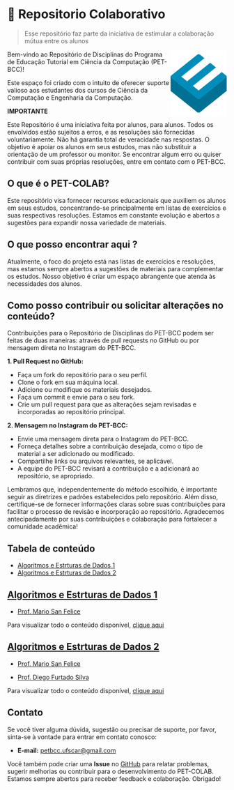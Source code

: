 # 💙 Repositorio Colaborativo 
> Esse repositório faz parte da iniciativa de estimular a colaboração mútua entre os alunos

<img src="https://raw.githubusercontent.com/petbccufscar/.github/main/profile/icon.png" align="right"/>

Bem-vindo ao Repositório de Disciplinas do Programa de Educação Tutorial em Ciência da Computação (PET-BCC)!

Este espaço foi criado com o intuito de oferecer suporte valioso aos estudantes dos cursos de Ciência da Computação e Engenharia da Computação.


**IMPORTANTE**

Este Repositório é uma iniciativa feita por alunos, para alunos. Todos os envolvidos estão sujeitos a erros, e as resoluções são fornecidas voluntariamente. Não há garantia total de veracidade nas respostas. O objetivo é apoiar os alunos em seus estudos, mas não substituir a orientação de um professor ou monitor. Se encontrar algum erro ou quiser contribuir com suas próprias resoluções, entre em contato com o PET-BCC.

## O que é o PET-COLAB?
Este repositório visa fornecer recursos educacionais que auxiliem os alunos em seus estudos, concentrando-se principalmente em listas de exercícios e suas respectivas resoluções. Estamos em constante evolução e abertos a sugestões para expandir nossa variedade de materiais.


## O que posso encontrar aqui ?
Atualmente, o foco do projeto está nas listas de exercícios e resoluções, mas estamos sempre abertos a sugestões de materiais para complementar os estudos. Nosso objetivo é criar um espaço abrangente que atenda às necessidades dos alunos.


## Como posso contribuir ou solicitar alterações no conteúdo?
Contribuições para o Repositório de Disciplinas do PET-BCC podem ser feitas de duas maneiras: através de pull requests no GitHub ou por mensagem direta no Instagram do PET-BCC.

**1. Pull Request no GitHub:**
   - Faça um fork do repositório para o seu perfil.
   - Clone o fork em sua máquina local.
   - Adicione ou modifique os materiais desejados.
   - Faça um commit e envie para o seu fork.
   - Crie um pull request para que as alterações sejam revisadas e incorporadas ao repositório principal.

**2. Mensagem no Instagram do PET-BCC:**
   - Envie uma mensagem direta para o Instagram do PET-BCC.
   - Forneça detalhes sobre a contribuição desejada, como o tipo de material a ser adicionado ou modificado.
   - Compartilhe links ou arquivos relevantes, se aplicável.
   - A equipe do PET-BCC revisará a contribuição e a adicionará ao repositório, se apropriado.

Lembramos que, independentemente do método escolhido, é importante seguir as diretrizes e padrões estabelecidos pelo repositório. Além disso, certifique-se de fornecer informações claras sobre suas contribuições para facilitar o processo de revisão e incorporação ao repositório. Agradecemos antecipadamente por suas contribuições e colaboração para fortalecer a comunidade acadêmica!

## Tabela de conteúdo
  - [Algoritmos e Estrturas de Dados 1](#algoritmos-e-estrturas-de-dados-1)
  - [Algoritmos e Estrturas de Dados 2](#algoritmos-e-estrturas-de-dados-2)



## [Algoritmos e Estrturas de Dados 1](materias/AED1/)

- [Prof. Mario San Felice](materias/AED1/Mario/README.md)

Para visualizar todo o conteúdo disponível, [clique aqui](materias/AED1/README.md)

## [Algoritmos e Estrturas de Dados 2](materias/AED1/)

- [Prof. Mario San Felice](materias/AED2/Mario/README.md)
  
- [Prof. Diego Furtado Silva](materias/AED2/Diego/README.md)

Para visualizar todo o conteúdo disponível, [clique aqui](materias/AED2/README.md)




## Contato

Se você tiver alguma dúvida, sugestão ou precisar de suporte, por favor, sinta-se à vontade para entrar em contato conosco:

- **E-mail:** petbcc.ufscar@gmail.com

Você também pode criar uma **Issue** no [GitHub](https://github.com/petbccufscar/pet-colab/issues) para relatar problemas, sugerir melhorias ou contribuir para o desenvolvimento do PET-COLAB. Estamos sempre abertos para receber feedback e colaboração. Obrigado!
